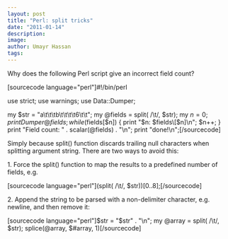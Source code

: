 ```yaml
---
layout: post
title: "Perl: split tricks"
date: "2011-01-14"
description:
image: 
author: Umayr Hassan
tags:
---
```


Why does the following Perl script give an incorrect field count?

\[sourcecode language="perl"\]#!/bin/perl

use strict; use warnings; use Data::Dumper;

my $str = "a\\t\\t\\tb\\t\\t\\t\\t6\\t\\t"; my @fields = split( /\\t/, $str); my $n = 0; print Dumper @fields; while ($fields\[$n\]) { print "$n: $fields\[$n\]\\n"; $n++; } print "Field count: " . scalar(@fields) . "\\n"; print "done!\\n";\[/sourcecode\]

Simply because split() function discards trailing null characters when splitting argument string. There are two ways to avoid this:

1\. Force the split() function to map the results to a predefined number of fields, e.g.

\[sourcecode language="perl"\](split( /\\t/, $str))\[0..8\];\[/sourcecode\]

2\. Append the string to be parsed with a non-delimiter character, e.g. newline, and then remove it:

\[sourcecode language="perl"\]$str = "$str" . "\\n"; my @array = split( /\\t/, $str); splice(@array, $#array, 1)\[/sourcecode\]

